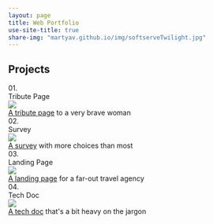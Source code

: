 ```yaml
---
layout: page
title: Web Portfolio 
use-site-title: true
share-img: "martyav.github.io/img/softserveTwilight.jpg"
---
```


<h2>Projects</h2>
        <section id = "projects">
            <div class = "project-tile" id = "tribute">
                <div class = "number">
                    01.
                </div>
                <div class = "name">
                    Tribute Page
                </div>
                <div class = "preview">
                    <img src = "https://preview.ibb.co/jdL7tz/Screenshot_155.png" />
                </div>
                <div class = "description">
                    <a href = "https://martyav.github.io/IdaBWellsWithGridTimeline/">A tribute page</a> to a very brave woman
                </div>
            </div>
            <div class = "project-tile" id = "survey">
                <div class = "number">
                    02.
                </div>
                <div class = "name">
                    Survey 
                </div>
                <div class = "preview">
                    <img src = "https://preview.ibb.co/krihRK/Screenshot_154.png" />
                </div>
                <div class = "description">
                    <a href = "https://martyav.github.io/surveyDemo/">A survey</a> with more choices than most
                </div>
            </div>
            <div class = "project-tile" id = "landing-page">
                <div class = "number">
                    03.
                </div>
                <div class = "name">
                    Landing Page
                </div>
                <div class = "preview">
                    <img src = "https://preview.ibb.co/cRe0Dz/Screenshot_153.png" />
                </div>
                <div class = "description">
                    <a href = "https://martyav.github.io/landingPageDemo/">A landing page</a> for a far-out travel agency
                </div>
            </div>
            <div class = "project-tile" id = "tech-doc">
                <div class = "number">
                    04.
                </div>
                <div class = "name">
                    Tech Doc
                </div>
                <div class = "preview">
                    <img src = "https://preview.ibb.co/mNvwmK/Screenshot_156.png" />
                </div>
                <div class = "description">
                    <a href = "https://martyav.github.io/techDocDemo/">A tech doc</a> that's a bit heavy on the jargon
                </div>
            </div>
        </section>

